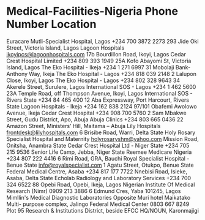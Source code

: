 # Medical-Facilities-Nigeria                                  Phone Number                            Location
Euracare Mutli-Specialist Hospital, Lagos                	+234 700 3872 2273                        293 Jide Oki Street, Victoria Island, Lagos
Lagoon Hospitals                                          ikoyipcs@lagoonhospitals.com              17b Bourdillon Road, Ikoyi, Lagos
Cedar Crest Hospital Limited                              +234 809 393 1949                         25A Kofo Abayomi St, Victoria Island, Lagos
The Eko Hospital - Ikeja                                  +234 1 271 6997                           31 Mobolaji Bank-Anthony Way, Ikeja
The Eko Hospital - Lagos		                              +234 818 039 2148                         2 Lalupon Close, Ikoyi, Lagos
The Eko Hospital - Lagos                                	+234 802 328 9643                         34 Akerele Street, Surulere, Lagos
International SOS - Lagos	                                +234 1 462 5600                           23A Temple Road, off Thompson Avenue, Ikoyi, Lagos
International SOS - Rivers State	                       	+234 84 465 400                           12 Aba Expressway, Port Harcourt, Rivers State
Lagoon Hospitals - Ikeja	                              	+234 162 838 2124                         97/101 Obafemi Awolowo Avenue, Ikeja
Cedar Crest Hospital	                                  	+234 908 700 5760                         2 Sam Mbakwe Street, Gudu District, Apo, Abuja
Abuja Clinics	                                          	+234 803 665 0436                         22 Amazon Street, Ministers’ Hill, Maitama – Abuja
Lily Hospitals	                                          frontdesk@lilyhospitals.com               6 Brisibe Road, Warri, Delta State
Holy Rosary Specialist Hospital and Maternity	            holyrosaryshm@yahoo.com                   Mission Road, Onitsha, Anambra State
Cedar Crest Hospital Ltd - Niger State	                	+234 705 215 9536                         Senior Life Camp, Jebba, Niger State
Reemee Medicare Nigeria	                                	+234 807 222 4416                         6 Rimi Road, GRA, Bauchi
Royal Specialist Hospital - Benue State	                  info@royalspecialist.com                  1 Agatu Street, Otukpo, Benue State
Federal Medical Centre, Asaba	                            +234 817 177 7722                         Nnebisi Road, Isieke, Asaba, Delta State
Echolab Radiology and Laboratory Services                 +234 700 324 6522                         88 Opebi Road, Opebi, Ikeja, Lagos
Nigerian Institute Of Medical Research (Nimr)	            0909 213 3886                             6 Edmund Cres, Yaba 101245, Lagos
Mimllin's Medical Diagnostic Laboratories                                                           Opposite Muri hotel Maikatako Multi- purpose complex, Jalingo
Federal Medical Center                                    0803 667 8249                             Plot 95 Research & Institutions District, beside EFCC HQ/NOUN, Karonmajigi
